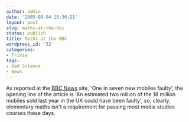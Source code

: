 ```yaml
---
author: admin
date: '2005-08-04 16:36:21'
layout: post
slug: maths-at-the-bbc
status: publish
title: Maths at the BBC
wordpress_id: '52'
categories:
- Trivia
tags:
- Bad Science
- News
---
```


As reported at the [BBC
News](http://news.bbc.co.uk/1/hi/technology/4745205.stm) site, 'One in
seven new mobiles faulty', the opening line of the article is 'An
estimated two million of the 18 million mobiles sold last year in the UK
could have been faulty', so, clearly, elementary maths isn't a
requirement for passing most media studies courses these days.
